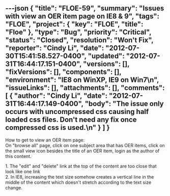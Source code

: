 ---json
{
  "title": "FLOE-59",
  "summary": "Issues with view an OER item page on IE8 & 9",
  "tags": "FLOE",
  "project": {
    "key": "FLOE",
    "title": "Floe"
  },
  "type": "Bug",
  "priority": "Critical",
  "status": "Closed",
  "resolution": "Won't Fix",
  "reporter": "Cindy Li",
  "date": "2012-07-30T15:41:58.527-0400",
  "updated": "2012-07-31T16:44:17.151-0400",
  "versions": [],
  "fixVersions": [],
  "components": [],
  "environment": "IE8 on WinXP, IE9 on Win7\n",
  "issueLinks": [],
  "attachments": [],
  "comments": [
    {
      "author": "Cindy Li",
      "date": "2012-07-31T16:44:17.149-0400",
      "body": "The issue only occurs with uncompressed css causing half loaded css files. Don't need any fix once compressed css is used.\n"
    }
  ]
}
---
How to get to view an OER item page:\
On "browse all" page, click on one subject area that has OER items, click on the small view icon besides the title of an OER item, login as the author of this content.

1\. The "edit" and "delete" link at the top of the content are too close that look like one link\
2\. In IE8, increasing the text size somehow creates a vertical line in the middle of the content which doesn't stretch according to the text size change.

        